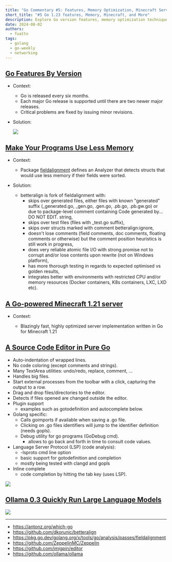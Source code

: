```yaml
---
title: "Go Commentary #5: Features, Memory Optimization, Minecraft Server, Code Editor, and LLM Tool"
short_title: "#5 Go 1.23 features, Memory, Minecraft, and More"
description: Explore Go version features, memory optimization techniques, a Go-powered Minecraft server, a pure Go source code editor, and a tool for running large language models.
date: 2024-08-02
authors:
  - fuatto
tags:
  - golang
  - go-weekly
  - networking
---
```


## [Go Features By Version](https://antonz.org/which-go/)

- Context:

  - Go is released every six months.
  - Each major Go release is supported until there are two newer major releases.
  - Critical problems are fixed by issuing minor revisions.

- Solution:

  ![](assets/go-features-by-version.png)

## [Make Your Programs Use Less Memory](https://github.com/dkorunic/betteralign)

- Context:

  - Package [fieldalignment](https://pkg.go.dev/golang.org/x/tools/go/analysis/passes/fieldalignment) defines an Analyzer that detects structs that would use less memory if their fields were sorted.

- Solution:

  - betteralign is fork of fieldalignment with:
    - skips over generated files, either files with known "generated" suffix (\_generated.go, \_gen.go, .gen.go, .pb.go, .pb.gw.go) or due to package-level comment containing Code generated by... DO NOT EDIT. string,
    - skips over test files (files with \_test.go suffix),
    - skips over structs marked with comment betteralign:ignore,
    - doesn't lose comments (field comments, doc comments, floating comments or otherwise) but the comment position heuristics is still work in progress,
    - does very reliable atomic file I/O with strong promise not to corrupt and/or lose contents upon rewrite (not on Windows platform),
    - has more thorough testing in regards to expected optimised vs golden results,
    - integrates better with environments with restricted CPU and/or memory resources (Docker containers, K8s containers, LXC, LXD etc).

## [A Go-powered Minecraft 1.21 server](https://github.com/ZeppelinMC/Zeppelin)

- Context:

  - Blazingly fast, highly optimized server implementation written in Go for Minecraft 1.21

## [A Source Code Editor in Pure Go](https://github.com/jmigpin/editor)

- Auto-indentation of wrapped lines.
- No code coloring (except comments and strings).
- Many TextArea utilities: undo/redo, replace, comment, ...
- Handles big files.
- Start external processes from the toolbar with a click, capturing the output to a row.
- Drag and drop files/directories to the editor.
- Detects if files opened are changed outside the editor.
- Plugin support
  - examples such as gotodefinition and autocomplete below.
- Golang specific:
  - Calls goimports if available when saving a .go file.
  - Clicking on .go files identifiers will jump to the identifier definition (needs gopls).
  - Debug utility for go programs (GoDebug cmd).
    - allows to go back and forth in time to consult code values.
- Language Server Protocol (LSP) (code analysis):
  - -lsproto cmd line option
  - basic support for gotodefinition and completion
  - mostly being tested with clangd and gopls
- Inline complete
  - code completion by hitting the tab key (uses LSP).

![](assets/go-editor-image.png)

## [Ollama 0.3 Quickly Run Large Language Models](https://github.com/ollama/ollama)

![](assets/ollama.png)

---

- https://antonz.org/which-go
- https://github.com/dkorunic/betteralign
- https://pkg.go.dev/golang.org/x/tools/go/analysis/passes/fieldalignment
- https://github.com/ZeppelinMC/Zeppelin
- https://github.com/jmigpin/editor
- https://github.com/ollama/ollama

